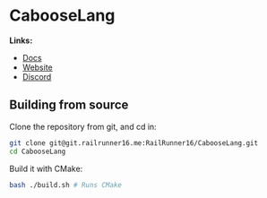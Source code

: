 # CabooseLang

**Links:**
- [Docs](https://docs.caboose.ga)
- [Website](https://caboose.ga)
- [Discord](https://discord.gg/ZTVuFVF)

## Building from source
Clone the repository from git, and cd in:
```bash
git clone git@git.railrunner16.me:RailRunner16/CabooseLang.git
cd CabooseLang
```

Build it with CMake:
```bash
bash ./build.sh # Runs CMake
```
